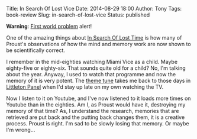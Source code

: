 Title: In Search Of Lost Vice
Date: 2014-08-29 18:00
Author: Tony
Tags: book-review
Slug: in-search-of-lost-vice
Status: published

**Warning**: [First world problem](http://en.wikipedia.org/wiki/First_World_problem) alert!  
  
One of the amazing things about [In Search Of Lost Time](http://en.wikipedia.org/wiki/In_Search_of_Lost_Time) is how many of Proust's observations of how the mind and memory work are now shown to be scientifically correct.  
  
I remember in the mid-eighties watching Miami Vice as a child. Maybe eighty-five or eighty-six. That sounds quite old for a child? No, I'm talking about the year. Anyway, I used to watch that programme and now the memory of it is very potent. The [theme tune](https://www.youtube.com/watch?v=GQDU-2qMre0) takes me back to those days in [Littleton Panel](http://www.openstreetmap.org/node/2858347220#map=19/51.28337/-1.99848) when I'd stay up late on my own watching the TV.  
  
Now I listen to it on Youtube, and I've now listened to it loads more times on Youtube than in the eighties. Am I, as Proust would have it, destroying my memory of that time? As, I understand the research, memories that are retrieved are put back and the putting back changes them, it is a creative process. Proust is right. I'm sad to be slowly losing that memory. Or maybe I'm wrong...
